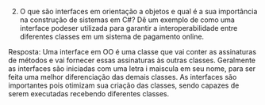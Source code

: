 2. O que são interfaces em orientação a objetos e qual é a sua importância na construção de sistemas em C#? Dê um exemplo de como uma interface podeser utilizada para garantir a interoperabilidade entre diferentes classes em um sistema de pagamento online.

Resposta:
Uma interface em OO é uma classe que vai conter as assinaturas de métodos e vai fornecer essas assinaturas às outras classes. Geralmente as interfaces são iniciadas com uma letra i maiscula em seu nome, para ser feita uma melhor diferenciação das demais classes. As interfaces são importantes pois otimizam sua criação das classes, sendo capazes de serem executadas recebendo diferentes classes.